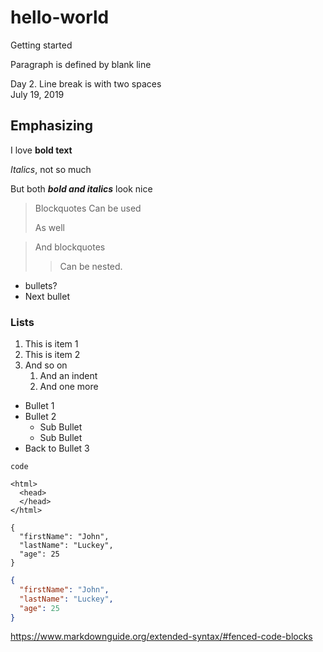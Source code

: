 # hello-world
Getting started

Paragraph is defined by blank line

Day 2. 
Line break is with two spaces  
July 19, 2019 

## Emphasizing

I love **bold text**

*Italics*, not so much

But both ***bold and italics*** look nice

> Blockquotes
> Can be used
>
> As well

> And blockquotes
>> Can be nested.

- bullets?
- Next bullet

### Lists

1. This is item 1
2. This is item 2
3. And so on
   1. And an indent
   2. And one more


- Bullet 1
- Bullet 2
   - Sub Bullet
   - Sub Bullet
- Back to Bullet 3

` code `

    <html>
      <head>
      </head>
    </html>
```
{
  "firstName": "John",
  "lastName": "Luckey",
  "age": 25
}
```
```json
{
  "firstName": "John",
  "lastName": "Luckey",
  "age": 25
}
```
https://www.markdownguide.org/extended-syntax/#fenced-code-blocks
